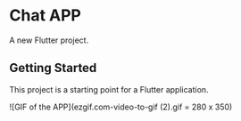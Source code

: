 # Chat APP

A new Flutter project.

## Getting Started

This project is a starting point for a Flutter application.

![GIF of the APP](ezgif.com-video-to-gif (2).gif = 280 x 350)
